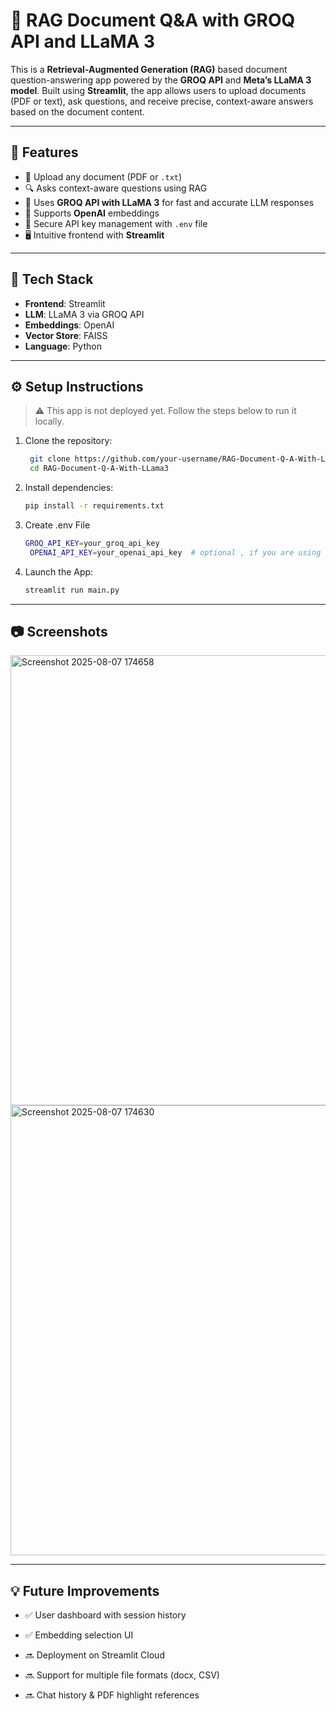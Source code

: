# 📄 RAG Document Q&A with GROQ API and LLaMA 3

This is a **Retrieval-Augmented Generation (RAG)** based document question-answering app powered by the **GROQ API** and **Meta’s LLaMA 3 model**. Built using **Streamlit**, the app allows users to upload documents (PDF or text), ask questions, and receive precise, context-aware answers based on the document content.

---

## 🚀 Features

- 📄 Upload any document (PDF or `.txt`)
- 🔍 Asks context-aware questions using RAG
- 🧠 Uses **GROQ API with LLaMA 3** for fast and accurate LLM responses
- 🧬 Supports **OpenAI**  embeddings
- 🔐 Secure API key management with `.env` file
- 🖥️ Intuitive frontend with **Streamlit**

---

## 🧠 Tech Stack

- **Frontend**: Streamlit
- **LLM**: LLaMA 3 via GROQ API
- **Embeddings**: OpenAI 
- **Vector Store**: FAISS
- **Language**: Python

---

## ⚙️ Setup Instructions

> ⚠️ This app is not deployed yet. Follow the steps below to run it locally.

1. Clone the repository:
   ```bash
    git clone https://github.com/your-username/RAG-Document-Q-A-With-LLama3.git
    cd RAG-Document-Q-A-With-LLama3
2. Install dependencies:
   ```bash
   pip install -r requirements.txt
3. Create .env File
   ```bash
   GROQ_API_KEY=your_groq_api_key
    OPENAI_API_KEY=your_openai_api_key  # optional , if you are using huggingface embeddings then add huggingface token

4. Launch the App:
   ```bash
   streamlit run main.py

---

## 📷 Screenshots
<img width="1280" height="720" alt="Screenshot 2025-08-07 174658" src="https://github.com/user-attachments/assets/e871d348-9243-4c7b-a6d2-da4450b8a0fd" />
<img width="1280" height="720" alt="Screenshot 2025-08-07 174630" src="https://github.com/user-attachments/assets/b874922f-f350-4066-bb0c-5ca1c616eec4" />

---

## 💡 Future Improvements
 - ✅ User dashboard with session history

 - ✅ Embedding selection UI

 - 🔜 Deployment on Streamlit Cloud

 - 🔜 Support for multiple file formats (docx, CSV)

 - 🔜 Chat history & PDF highlight references


